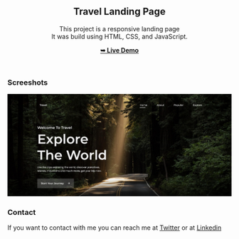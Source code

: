 
<div align="center">
  
  <h2 align="center">Travel Landing Page</h2>

  This project is a responsive landing page <br />It was build using HTML, CSS, and JavaScript.

  <a href="https://samxzhk.github.io/frontend-practice-websites/travel-website"><strong>➥ Live Demo</strong></a>

</div>

<br />

### Screeshots

![Site Desktop Demo](assets/imgs/preview-page.png "Desktop Demo")

### Contact

If you want to contact with me you can reach me at [Twitter](https://www.twitter.com/sammdevjs) or at [Linkedin](https://www.linkedin.com/in/samia-cunha)